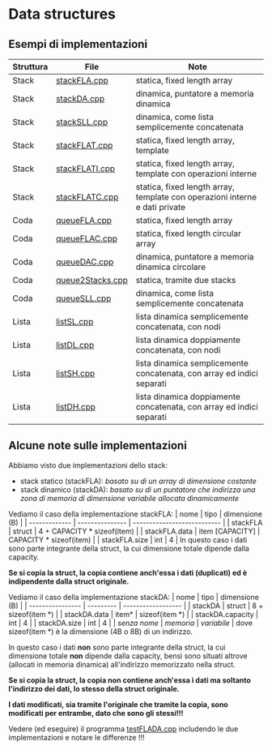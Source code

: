 # Data structures

## Esempi di implementazioni

| Struttura | File                                                        | Note                                                                        |
| --------- | ----------------------------------------------------------- | --------------------------------------------------------------------------- |
| Stack     | [stackFLA.cpp](../solutions/stack/stackFLA.cpp)             | statica, fixed length array                                                 |
| Stack     | [stackDA.cpp](../solutions/stack/stackDA.cpp)               | dinamica, puntatore a memoria dinamica                                      |
| Stack     | [stackSLL.cpp](../solutions/stack/stackSLL.cpp)             | dinamica, come lista semplicemente concatenata                              |
| Stack     | [stackFLAT.cpp](../solutions/stack/template/stackFLA.cpp)   | statica, fixed length array, template                                       |
| Stack     | [stackFLATI.cpp](../solutions/stack/template/stackFLAI.cpp) | statica, fixed length array, template con operazioni interne                |
| Stack     | [stackFLATC.cpp](../solutions/stack/template/stackFLAC.cpp) | statica, fixed length array, template con operazioni interne e dati private |
| Coda      | [queueFLA.cpp](../solutions/queue/queueFLA.cpp)             | statica, fixed length array                                                 |
| Coda      | [queueFLAC.cpp](../solutions/queue/queueFLAC.cpp)           | statica, fixed length circular array                                        |
| Coda      | [queueDAC.cpp](../solutions/queue/queueDAC.cpp)             | dinamica, puntatore a memoria dinamica circolare                            |
| Coda      | [queue2Stacks.cpp](../solutions/queue/queue2Stacks.cpp)     | statica, tramite due stacks                                                 |
| Coda      | [queueSLL.cpp](../solutions/queue/queueSLL.cpp)             | dinamica, come lista semplicemente concatenata                              |
| Lista     | [listSL.cpp](../ADTLista/listSL.cpp)                        | lista dinamica semplicemente concatenata, con nodi                          |
| Lista     | [listDL.cpp](../ADTLista/listDL.cpp)                        | lista dinamica doppiamente concatenata, con nodi                            |
| Lista     | [listSH.cpp](../ADTLista/listSH.cpp)                        | lista dinamica semplicemente concatenata, con array ed indici separati      |
| Lista     | [listDH.cpp](../ADTLista/listDH.cpp)                        | lista dinamica doppiamente concatenata, con array ed indici separati        |

## Alcune note sulle implementazioni

Abbiamo visto due implementazioni dello stack:

* stack statico (stackFLA):
*basato su di un array di dimensione costante*
* stack dinamico (stackDA):
*basato su di un puntatore che indirizza una zona di memoria di dimensione variabile allocata dinamicamente*

Vediamo il caso della implementazione stackFLA:
| nome          | tipo            | dimensione (B)              |
| ------------- | --------------- | --------------------------- |
| stackFLA      | struct          | 4 + CAPACITY * sizeof(item) |
| stackFLA.data | item [CAPACITY] | CAPACITY * sizeof(item)     |
| stackFLA.size | int             | 4                           |
In questo caso i dati sono parte integrante della struct, la cui dimensione totale dipende dalla capacity.

**Se si copia la struct, la copia contiene anch'essa i dati (duplicati) ed è indipendente dalla struct originale.**

Vediamo il caso della implementazione stackDA:
| nome             | tipo      | dimensione (B)     |
| ---------------- | --------- | ------------------ |
| stackDA          | struct    | 8 + sizeof(item *) |
| stackDA.data     | item\*    | sizeof(item \*)    |
| stackDA.capacity | int       | 4                  |
| stackDA.size     | int       | 4                  |
| *senza nome*     | *memoria* | *variabile*        |
dove sizeof(item *) è la dimensione (4B o 8B) di un indirizzo.

In questo caso i dati **non** sono parte integrante della struct, la cui dimensione totale **non** dipende dalla capacity, bensì sono situati altrove (allocati in memoria dinamica) all'indirizzo memorizzato nella struct.

**Se si copia la struct, la copia non contiene anch'essa i dati ma soltanto l'indirizzo dei dati, lo stesso della struct originale.**

**I dati modificati, sia tramite l'originale che tramite la copia, sono modificati per entrambe, dato che sono gli stessi!!!**

Vedere (ed eseguire) il programma [testFLADA.cpp](solutions/stack/testFLADA.cpp) includendo le due implementazioni e notare le differenze !!!
